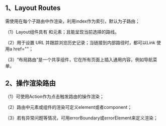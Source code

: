 ## 1、Layout Routes

需使用<outlet/>在每个子路由中作渲染，利用index作为索引，默认为子路由；

（1）Layout组件具有 <Outlet>和<Link>元素；且能呈现<Outlet>当前选择的路线。

（2）<Link>用于设置 URL 并跟踪浏览历史记录；当链接到内部路径时，都可以Link 使用a href=""；

（3）“布局路由”是一个共享组件，它在所有页面上插入通用内容，例如导航菜单。


## 2、操作渲染路由

（1）可使用Action作为点击触发路由的操作渲染；

（2）路由中元素或组件的渲染可定义element或者component；

（3）若有异常问题等情况，可用errorBoundary或errorElement来定义渲染；
